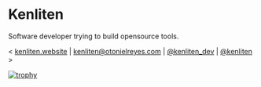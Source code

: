 # Kenliten
Software developer trying to build opensource tools.

< [kenliten.website](https://kenliten.website) |
[kenliten@otonielreyes.com](mailto:kenliten@otonielreyes.com) |
[@kenliten_dev](https://instagram.com/kenliten_dev) |
[@kenliten](https://twitter.com/kenliten) >

[![trophy](https://github-profile-trophy.vercel.app/?username=kenliten)](https://github.com/ryo-ma/github-profile-trophy)
